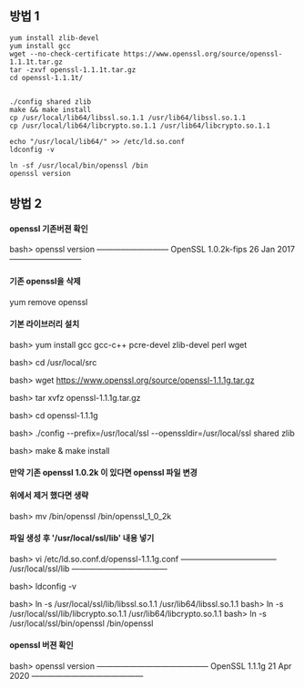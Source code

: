 ## 방법 1

```
yum install zlib-devel
yum install gcc
wget --no-check-certificate https://www.openssl.org/source/openssl-1.1.1t.tar.gz
tar -zxvf openssl-1.1.1t.tar.gz
cd openssl-1.1.1t/


./config shared zlib
make && make install
cp /usr/local/lib64/libssl.so.1.1 /usr/lib64/libssl.so.1.1
cp /usr/local/lib64/libcrypto.so.1.1 /usr/lib64/libcrypto.so.1.1

echo "/usr/local/lib64/" >> /etc/ld.so.conf
ldconfig -v

ln -sf /usr/local/bin/openssl /bin
openssl version
```



## 방법 2

#### openssl 기존버젼 확인
bash> openssl version
—————————
OpenSSL 1.0.2k-fips  26 Jan 2017
—————————

#### 기존 openssl을 삭제
yum remove openssl

#### 기본 라이브러리 설치
bash> yum install gcc gcc-c++ pcre-devel zlib-devel perl wget

bash> cd /usr/local/src

bash> wget https://www.openssl.org/source/openssl-1.1.1g.tar.gz

bash> tar xvfz openssl-1.1.1g.tar.gz

bash> cd openssl-1.1.1g

bash> ./config --prefix=/usr/local/ssl --openssldir=/usr/local/ssl shared zlib

bash> make & make install

#### 만약 기존 openssl 1.0.2k 이 있다면 openssl 파일 변경
#### 위에서 제거 했다면 생략
bash> mv /bin/openssl /bin/openssl_1_0_2k

#### 파일 생성 후 '/usr/local/ssl/lib' 내용 넣기
bash> vi /etc/ld.so.conf.d/openssl-1.1.1g.conf
————————————
/usr/local/ssl/lib
————————————

bash> ldconfig -v

bash> ln -s /usr/local/ssl/lib/libssl.so.1.1 /usr/lib64/libssl.so.1.1
bash> ln -s /usr/local/ssl/lib/libcrypto.so.1.1 /usr/lib64/libcrypto.so.1.1
bash> ln -s /usr/local/ssl/bin/openssl /bin/openssl

#### openssl 버젼 확인
bash> openssl version
——————————————
OpenSSL 1.1.1g  21 Apr 2020
——————————————

